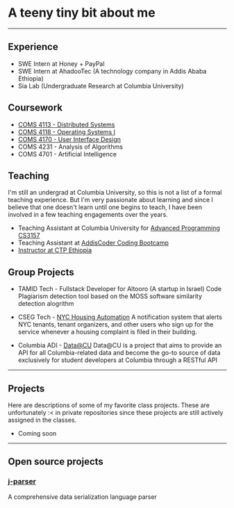 # A teeny tiny bit about me

---
## Experience
- SWE Intern at Honey + PayPal 
- SWE Intern at AhadooTec (A technology company in Addis Ababa Ethiopia)
- Sia Lab (Undergraduate Research at Columbia University)

## Coursework

- [COMS 4113 - Distributed Systems](https://columbia.github.io/ds1-class/)
- [COMS 4118 - Operating Systems I](http://www.cs.columbia.edu/~jae/4118/?asof=20200908)
- [COMS 4170 - User Interface Design](http://coms4170.cs.columbia.edu/2020-spring/)
- COMS 4231 - Analysis of Algorithms
- COMS 4701 - Artificial Intelligence

## Teaching 
I'm still an undergrad at Columbia University, so this is not a list of a formal teaching experience. But I'm very passionate about learning and since I believe that one doesn't learn until one begins to teach, I have been involved in a few teaching engagements over the years.

- Teaching Assistant at Columbia University for [Advanced Programming CS3157](http://www.cs.columbia.edu/~jae/3157/?asof=20200908) 
- Teaching Assistant at [AddisCoder Coding Bootcamp](https://addiscoder.com)
- [Instructor at CTP Ethiopia](https://ctpethiopia.com)


## Group Projects 

- TAMID Tech - Fullstack Developer for Altooro (A startup in Israel) 
    Code Plagiarism detection tool based on the MOSS software similarity detection alogrithm 
    
- CSEG Tech - [NYC Housing Automation](https://github.com/cseg-tech/nyc-housingautomation)
    A notification system that alerts NYC tenants, tenant organizers, and other users who sign up for the service whenever a housing complaint is filed in their building.
    
- Columbia ADI - [Data@CU](https://github.com/ADI-Labs/data-api)
    Data@CU is a project that aims to provide an API for all Columbia-related data and become the go-to source of data exclusively for student developers at Columbia through a RESTful API
    

 
---

## Projects
Here are descriptions of some of my favorite class projects. These are unfortunately :< in private repositories since these projects are still actively assigned in the classes.
 - Coming soon


---

## Open source projects

### [j-parser](https://github.com/Bruk3/j-parser)
A comprehensive data serialization language parser


